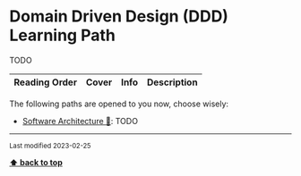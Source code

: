 [//]: # (Auto generated file from templates)

# Domain Driven Design (DDD) Learning Path

TODO

| Reading Order | Cover | Info | Description |
| :---: | :---: | :--- | :--- |

The following paths are opened to you now, choose wisely:

- [Software Architecture :construction:](/content/paths/software-architecture.md): TODO




---
<sub>Last modified 2023-02-25</sub>

[**⬆ back to top**](#domain-driven-design-(ddd)-learning-path)
